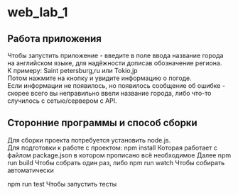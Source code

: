 # web_lab_1

## Работа приложения
Чтобы запустить приложение - введите в поле ввода название города на английском языке, для надёжности дописав обозначение региона.  
К примеру: Saint petersburg,ru или Tokio,jp  
Потом нажмите на кнопку и увидите информацию о погоде.  
Если информации не появилось, но появилось сообщение об ошибке - скорее всего вы неправильно ввели название города, либо что-то случилось с сетью/сервером с API.  

## Сторонние программы и способ сборки
Для сборки проекта потребуется установить node.js.  
Для подготовки к работе с проектом:
npm install
Которая работает с файлом package.json в котором прописано всё необходимое
Далее
npm run build
Чтобы собрать один раз, либо
npm run watch 
Чтобы собирать автоматически

npm run test
Чтобы запустить тесты